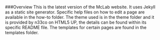 ###Overview
This is the latest version of the McLab website. It uses Jekyll as a static 
site generator. Specific help files on how to edit a page are available in the 
how-to folder. The theme used is in the theme folder and it is provided by n33co
on HTML5 UP, the details can be found within its specific README file. The 
templates for certain pages are found in the templates folder. 


